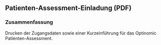 ## Patienten-Assessment-Einladung (PDF)     

### Zusammenfassung
Drucken der Zugangsdaten sowie einer Kurzeinführung für das Optinomic Patienten-Assessment.
